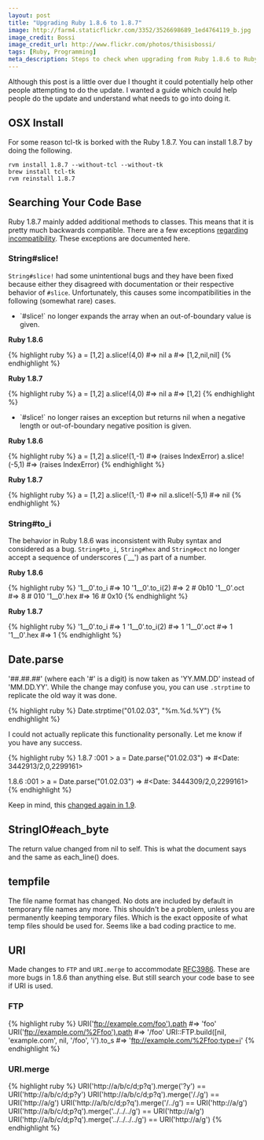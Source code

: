 ```yaml
---
layout: post
title: "Upgrading Ruby 1.8.6 to 1.8.7"
image: http://farm4.staticflickr.com/3352/3526698689_1ed4764119_b.jpg
image_credit: Bossi
image_credit_url: http://www.flickr.com/photos/thisisbossi/
tags: [Ruby, Programming]
meta_description: Steps to check when upgrading from Ruby 1.8.6 to Ruby 1.8.7
---
```


Although this post is a little over due I thought it could potentially help other people attempting to do the update. I wanted a guide which could help people do the update and understand what needs to go into doing it.

## OSX Install

For some reason tcl-tk is borked with the Ruby 1.8.7. You can install 1.8.7 by doing the following.

    rvm install 1.8.7 --without-tcl --without-tk
    brew install tcl-tk
    rvm reinstall 1.8.7

## Searching Your Code Base

Ruby 1.8.7 mainly added additional methods to classes. This means that it is pretty much backwards compatible. There are a few exceptions [regarding incompatibility](http://svn.ruby-lang.org/repos/ruby/tags/v1_8_7/NEWS). These exceptions are documented here.

### String#slice!

`String#slice!` had some unintentional bugs and they have been fixed  because either they disagreed with documentation or their respective  behavior of `#slice`.  Unfortunately, this causes some  incompatibilities in the following (somewhat rare) cases. 

* \`#slice!` no longer expands the array when an out-of-boundary value is given.

__Ruby 1.8.6__

{% highlight ruby %}
a = [1,2]
a.slice!(4,0)   #=> nil
a               #=> [1,2,nil,nil]
{% endhighlight %}

__Ruby 1.8.7__

{% highlight ruby %}
a = [1,2]
a.slice!(4,0)   #=> nil
a               #=> [1,2]
{% endhighlight %}

* \`#slice!` no longer raises an exception but returns nil when a negative length or out-of-boundary negative position is given.

__Ruby 1.8.6__

{% highlight ruby %}
a = [1,2]
a.slice!(1,-1)  #=> (raises IndexError)
a.slice!(-5,1)  #=> (raises IndexError)
{% endhighlight %}

__Ruby 1.8.7__

{% highlight ruby %}
a = [1,2]
a.slice!(1,-1)  #=> nil
a.slice!(-5,1)  #=> nil
{% endhighlight %}

### String#to_i

The behavior in Ruby 1.8.6 was inconsistent with Ruby syntax and considered as  a bug. `String#to_i`, `String#hex` and `String#oct` no longer accept a sequence  of underscores (`__') as part of a number.

__Ruby 1.8.6__

{% highlight ruby %}
'1__0'.to_i     #=> 10
'1__0'.to_i(2)  #=> 2  # 0b10
'1__0'.oct      #=> 8  # 010
'1__0'.hex      #=> 16 # 0x10
{% endhighlight %}

__Ruby 1.8.7__

{% highlight ruby %}
'1__0'.to_i     #=> 1
'1__0'.to_i(2)  #=> 1
'1__0'.oct      #=> 1
'1__0'.hex      #=> 1
{% endhighlight %}

## Date.parse

'##.##.##' (where each '#' is a digit) is now taken as 'YY.MM.DD' instead of 'MM.DD.YY'. While the change may confuse you, you can use `.strptime` to replicate the old way it was done.

{% highlight ruby %}
Date.strptime("01.02.03", "%m.%d.%Y")
{% endhighlight %}

I could not actually replicate this functionality personally. Let me know if you have any success.

{% highlight ruby %}
1.8.7 :001 > a = Date.parse("01.02.03")
=> #<Date: 3442913/2,0,2299161>

1.8.6 :001 > a = Date.parse("01.02.03")
=> #<Date: 3444309/2,0,2299161>
{% endhighlight %}

Keep in mind, this [changed again in 1.9](http://stackoverflow.com/questions/9483563/differences-in-date-string-parsing-between-ruby-1-9-3-and-ruby-1-8-7).

## StringIO#each_byte    

The return value changed from nil to self.  This is what the document says and the same as each_line() does.

## tempfile  

The file name format has changed. No dots are included by default in temporary file names any more. This shouldn't be a problem, unless you are permanently keeping temporary files. Which is the exact opposite of what temp files should be used for. Seems like a bad coding practice to me.

## URI
  Made changes to `FTP` and `URI.merge` to accommodate [RFC3986](http://www.ietf.org/rfc/rfc3986). These are more bugs in 1.8.6 than anything else. But still search your code base to see if URI is used.

### FTP      

{% highlight ruby %}
URI('ftp://example.com/foo').path #=> 'foo'
URI('ftp://example.com/%2Ffoo').path #=> '/foo'
URI::FTP.build([nil, 'example.com', nil, '/foo', 'i').to_s #=> 'ftp://example.com/%2Ffoo;type=i'
{% endhighlight %}

### URI.merge

{% highlight ruby %}
URI('http://a/b/c/d;p?q').merge('?y') == URI('http://a/b/c/d;p?y')
URI('http://a/b/c/d;p?q').merge('/./g') == URI('http://a/g')
URI('http://a/b/c/d;p?q').merge('/../g') == URI('http://a/g')
URI('http://a/b/c/d;p?q').merge('../../../g') == URI('http://a/g')
URI('http://a/b/c/d;p?q').merge('../../../../g') == URI('http://a/g')
{% endhighlight %}
